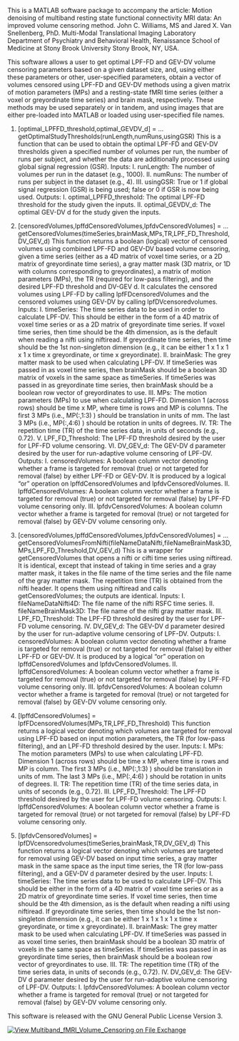 This is a MATLAB software package to accompany the article:
Motion denoising of multiband resting state functional connectivity MRI data: An improved volume censoring method.
John C. Williams, MS and Jared X. Van Snellenberg, PhD.
Multi-Modal Translational Imaging Laboratory
Department of Psychiatry and Behavioral Health, Renaissance School of Medicine at Stony Brook University
Stony Brook, NY, USA.

This software allows a user to get optimal LPF-FD and GEV-DV volume censoring parameters based on a given dataset size, and, using either these parameters or other, user-specified parameters, obtain a vector of volumes censored using LPF-FD and GEV-DV methods using a given matrix of motion parameters (MPs) and a resting-state fMRI time series (either a voxel or greyordinate time series) and brain mask, respectively. These methods may be used separately or in tandem, and using images that are either pre-loaded into MATLAB or loaded using user-specified file names. 

1. [optimal_LPFFD_threshold,optimal_GEVDV_d] = … 
getOptimalStudyThresholds(runLength,numRuns,usingGSR)
	This is a function that can be used to obtain the optimal LPF-FD and GEV-DV thresholds given a specified number of volumes per run, the number of runs per subject, and whether the data are additionally processed using global signal regression (GSR).
Inputs:
I.	runLength: The number of volumes per run in the dataset (e.g., 1000).
II.	numRuns: The number of runs per subject in the dataset (e.g., 4).
III.	usingGSR: True or 1 if global signal regression (GSR) is being used; false or 0 if GSR is now being used. 
Outputs:
I.	optimal_LPFFD_threshold: The optimal LPF-FD threshold for the study given the inputs.
II.	optimal_GEVDV_d: The optimal GEV-DV d for the study given the inputs.

2. [censoredVolumes,lpffdCensoredVolumes,lpfdvCensoredVolumes] = … 
getCensoredVolumes(timeSeries,brainMask,MPs,TR,LPF_FD_Threshold,DV_GEV_d)
	This function returns a boolean (logical) vector of censored volumes using combined LPF-FD and GEV-DV based volume censoring, given a time series (either as a 4D matrix of voxel time series, or a 2D matrix of greyordinate time series), a gray matter mask (3D matrix, or 1D with columns corresponding to greyordinates), a matrix of motion parameters (MPs), the TR (required for low-pass filtering), and the desired LPF-FD threshold and DV-GEV d. It calculates the censored volumes using LPF-FD by calling lpfFDcensoredVolumes and the censored volumes using GEV-DV by calling lpfDVcensoredvolumes.
Inputs:
I.	timeSeries: The time series data to be used in order to calculate LPF-DV. This should be either in the form of a 4D matrix of voxel time series or as a 2D matrix of greyordinate time series. If voxel time series, then time should be the 4th dimension, as is the default when reading a nifti using niftiread. If greyordinate time series, then time should be the 1st non-singleton dimension (e.g., it can be either 1 x 1 x 1 x 1 x time x greyordinate, or time x greyordinate).
II.	brainMask: The grey matter mask to be used when calculating LPF-DV. If timeSeries was passed in as voxel time series, then brainMask should be a boolean 3D matrix of voxels in the same space as timeSeries. If timeSeries was passed in as greyordinate time series, then brainMask should be a boolean row vector of greyordinates to use.
III.	MPs: The motion parameters (MPs) to use when calculating LPF-FD. Dimension 1 (across rows) should be time x MP, where time is rows and MP is columns. The first 3 MPs (i.e., MP(:,1:3) ) should be translation in units of mm. The last 3 MPs (i.e., MP(:,4:6) ) should be rotation in units of degrees.
IV.	TR: The repetition time (TR) of the time series data, in units of seconds (e.g., 0.72).
V.	LPF_FD_Threshold: The LPF-FD threshold desired by the user for LPF-FD volume censoring.
VI.	DV_GEV_d: The GEV-DV d parameter desired by the user for run-adaptive volume censoring of LPF-DV.
Outputs:
I.	censoredVolumes: A boolean column vector denoting whether a frame is targeted for removal (true) or not targeted for removal (false) by either LPF-FD or GEV-DV. It is produced by a logical “or” operation on lpffdCensoredVolumes and lpfdvCensoredVolumes. 
II.	lpffdCensoredVolumes: A boolean column vector whether a frame is targeted for removal (true) or not targeted for removal (false) by LPF-FD volume censoring only.
III.	lpfdvCensoredVolumes: A boolean column vector whether a frame is targeted for removal (true) or not targeted for removal (false) by GEV-DV volume censoring only.

3. [censoredVolumes,lpffdCensoredVolumes,lpfdvCensoredVolumes] = …
getCensoredVolumesFromNifti(fileNameDataNifti,fileNameBrainMask3D,MPs,LPF_FD_Threshold,DV_GEV_d)
	This is a wrapper for getCensoredVolumes that opens a nifti or cifti time series using niftiread. It is identical, except that instead of taking in time series and a gray matter mask, it takes in the file name of the time series and the file name of the gray matter mask. The repetition time (TR) is obtained from the nifti header. It opens them using niftiread and calls getCensoredVolumes; the outputs are identical.
Inputs:
I.	fileNameDataNifti4D: The file name of the nifti RSFC time series.
II.	fileNameBrainMask3D: The file name of the nifti gray matter mask.
III.	LPF_FD_Threshold: The LPF-FD threshold desired by the user for LPF-FD volume censoring.
IV.	DV_GEV_d: The GEV-DV d parameter desired by the user for run-adaptive volume censoring of LPF-DV.
Outputs:
I.	censoredVolumes: A boolean column vector denoting whether a frame is targeted for removal (true) or not targeted for removal (false) by either LPF-FD or GEV-DV. It is produced by a logical “or” operation on lpffdCensoredVolumes and lpfdvCensoredVolumes. 
II.	lpffdCensoredVolumes: A boolean column vector whether a frame is targeted for removal (true) or not targeted for removal (false) by LPF-FD volume censoring only.
III.	lpfdvCensoredVolumes: A boolean column vector whether a frame is targeted for removal (true) or not targeted for removal (false) by GEV-DV volume censoring only.

4. [lpffdCensoredVolumes] = lpfFDcensoredVolumes(MPs,TR,LPF_FD_Threshold)
	This function returns a logical vector denoting which volumes are targeted for removal using LPF-FD based on input motion parameters, the TR (for low-pass filtering), and an LPF-FD threshold desired by the user.
Inputs:
I.	MPs: The motion parameters (MPs) to use when calculating LPF-FD. Dimension 1 (across rows) should be time x MP, where time is rows and MP is column. The first 3 MPs (i.e., MP(:,1:3) ) should be translation in units of mm. The last 3 MPs (i.e., MP(:,4:6) ) should be rotation in units of degrees.
II.	TR: The repetition time (TR) of the time series data, in units of seconds (e.g., 0.72).
III.	LPF_FD_Threshold: The LPF-FD threshold desired by the user for LPF-FD volume censoring.
Outputs:
I.	lpffdCensoredVolumes: A boolean column vector whether a frame is targeted for removal (true) or not targeted for removal (false) by LPF-FD volume censoring only.

5. [lpfdvCensoredVolumes] = lpfDVcensoredvolumes(timeSeries,brainMask,TR,DV_GEV_d)
	This function returns a logical vector denoting which volumes are targeted for removal using GEV-DV based on input time series, a gray matter mask in the same space as the input time series, the TR (for low-pass filtering), and a GEV-DV d parameter desired by the user.
Inputs:
I.	timeSeries: The time series data to be used to calculate LPF-DV. This should be either in the form of a 4D matrix of voxel time series or as a 2D matrix of greyordinate time series. If voxel time series, then time should be the 4th dimension, as is the default when reading a nifti using niftiread. If greyordinate time series, then time should be the 1st non-singleton dimension (e.g., it can be either 1 x 1 x 1 x 1 x time x greyordinate, or time x greyordinate).
II.	brainMask: The grey matter mask to be used when calculating LPF-DV. If timeSeries was passed in as voxel time series, then brainMask should be a boolean 3D matrix of voxels in the same space as timeSeries. If timeSeries was passed in as greyordinate time series, then brainMask should be a boolean row vector of greyordinates to use.
III.	TR: The repetition time (TR) of the time series data, in units of seconds (e.g., 0.72).
IV.	DV_GEV_d: The GEV-DV d parameter desired by the user for run-adaptive volume censoring of LPF-DV.
Outputs:
I.	lpfdvCensoredVolumes: A boolean column vector whether a frame is targeted for removal (true) or not targeted for removal (false) by GEV-DV volume censoring only.

This software is released with the GNU General Public License Version 3. 

[![View Multiband_fMRI_Volume_Censoring on File Exchange](https://www.mathworks.com/matlabcentral/images/matlab-file-exchange.svg)](https://www.mathworks.com/matlabcentral/fileexchange/73479-multiband_fmri_volume_censoring)
